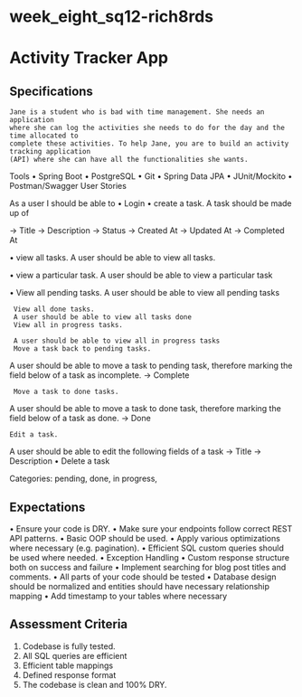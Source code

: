 # week_eight_sq12-rich8rds
# Activity Tracker App
## Specifications
    Jane is a student who is bad with time management. She needs an application
    where she can log the activities she needs to do for the day and the time allocated to
    complete these activities. To help Jane, you are to build an activity tracking application
    (API) where she can have all the functionalities she wants.
Tools
• Spring Boot
• PostgreSQL
• Git
• Spring Data JPA
• JUnit/Mockito
• Postman/Swagger
User Stories

As a user I should be able to
• Login
• create a task.
A task should be made up of

→ Title
→ Description
→ Status
→ Created At
→ Updated At
→ Completed At

• view all tasks.
    A user should be able to view all tasks.

• view a particular task.
    A user should be able to view a particular task

• View all pending tasks.
    A user should be able to view all pending tasks

     View all done tasks.
     A user should be able to view all tasks done
     View all in progress tasks.

     A user should be able to view all in progress tasks
     Move a task back to pending tasks.
A user should be able to move a task to pending task, therefore marking the field
below of a task as incomplete.
    → Complete

     Move a task to done tasks.
A user should be able to move a task to done task, therefore marking the field
below of a task as done.
    → Done

    Edit a task.
A user should be able to edit the following fields of a task
→ Title
→ Description
• Delete a task

Categories: pending, done, in progress,

## Expectations
• Ensure your code is DRY.
• Make sure your endpoints follow correct REST API patterns.
• Basic OOP should be used.
• Apply various optimizations where necessary (e.g. pagination).
• Efficient SQL custom queries should be used where needed.
• Exception Handling
• Custom response structure both on success and failure
• Implement searching for blog post titles and comments.
• All parts of your code should be tested
• Database design should be normalized and entities should have necessary
relationship mapping
• Add timestamp to your tables where necessary

## Assessment Criteria
1. Codebase is fully tested.
2. All SQL queries are efficient
3. Efficient table mappings
4. Defined response format
5. The codebase is clean and 100% DRY.